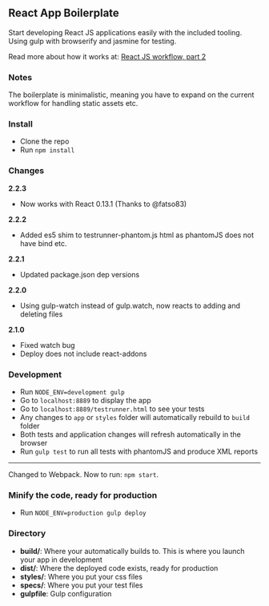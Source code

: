 ## React App Boilerplate

Start developing React JS applications easily with the included tooling. Using gulp with browserify and jasmine for testing.

Read more about how it works at: [React JS workflow, part 2](http://christianalfoni.github.io/javascript/2014/10/30/react-js-workflow-part2.html)

### Notes
The boilerplate is minimalistic, meaning you have to expand on the current workflow for handling static assets etc.

### Install

* Clone the repo
* Run `npm install`

### Changes

**2.2.3**
  - Now works with React 0.13.1 (Thanks to @fatso83)

**2.2.2**
  - Added es5 shim to testrunner-phantom.js html as phantomJS does not have bind etc.

**2.2.1**

  - Updated package.json dep versions

**2.2.0**

  - Using gulp-watch instead of gulp.watch, now reacts to adding and deleting files

**2.1.0**

  - Fixed watch bug
  - Deploy does not include react-addons

### Development
* Run `NODE_ENV=development gulp`
* Go to `localhost:8889` to display the app
* Go to `localhost:8889/testrunner.html` to see your tests
* Any changes to `app` or `styles` folder will automatically rebuild to `build` folder
* Both tests and application changes will refresh automatically in the browser
* Run `gulp test` to run all tests with phantomJS and produce XML reports

--- 

Changed to Webpack. Now to run: `npm start`.

### Minify the code, ready for production
* Run `NODE_ENV=production gulp deploy`

### Directory
* **build/**: Where your automatically builds to. This is where you launch your app in development
* **dist/**: Where the deployed code exists, ready for production
* **styles/**: Where you put your css files
* **specs/**: Where you put your test files
* **gulpfile**: Gulp configuration
